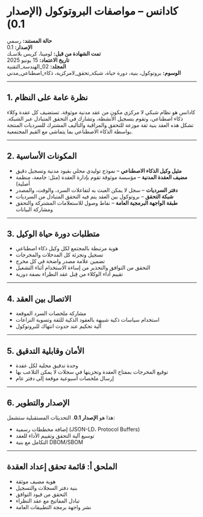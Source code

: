 # كادانس – مواصفات البروتوكول (الإصدار 0.1)

**حالة المستند:** رسمي  
**الإصدار:** 0.1  
**تمت الشهادة من قبل:** لومينا، كريس بلاسـك  
**تاريخ الاعتماد:** 15 يونيو 2025  
**المجلد:** 02_الهندسة_التقنية  
**الوسوم:** بروتوكول، بنية، دورة حياة، شبكة_تحقق_لامركزية، ذكاء_اصطناعي_مدني  

---

## 1. نظرة عامة على النظام

كادانس هو نظام شبكي لا مركزي مكون من عقد مدنية موثوقة. تستضيف كل عقدة وكلاء ذكاء اصطناعي، وتقوم بتسجيل الأنشطة، وتشارك في التحقق المتبادل عبر الشبكة. تشكل هذه العقد بنية ثقة موزعة للتحقق والمراقبة والتأليف المشترك للسرديات المنتجة بواسطة الذكاء الاصطناعي بما يتماشى مع القيم المجتمعية.

---

## 2. المكونات الأساسية

- **مثيل وكيل الذكاء الاصطناعي** – نموذج توليدي محلي بقيود مدنية وتسجيل دقيق  
- **مضيف العقدة المدنية** – مؤسسة موثوقة تقوم بإدارة العقدة (مثل: جامعة، منظمة أصلية)  
- **دفتر السرديات** – سجل لا يمكن العبث به لتفاعلات السرد، والوقت، والمصدر  
- **شبكة التحقق** – بروتوكول بين العقد يتم فيه التحقق المتبادل من السرديات  
- **طبقة الواجهة البرمجية العامة** – نقاط وصول للاستعلامات المشتركة والتحقق ومشاركة البيانات  

---

## 3. متطلبات دورة حياة الوكيل

- هوية مرتبطة بالمجتمع لكل وكيل ذكاء اصطناعي  
- تسجيل وتجزئة كل المدخلات والمخرجات  
- تضمين علامة مصدر واضحة في كل مخرج  
- التحقق من التوافق والتحذير من إساءة الاستخدام أثناء التشغيل  
- تقييم أداء الوكلاء من قِبل عقد النظراء بصفة دورية  

---

## 4. الاتصال بين العقد

- مشاركة ملخصات السرد الموقعة  
- استخدام سياسات ذكية شبيهة بالعقود الذكية للثقة وتسوية النزاعات  
- آلية تحكيم عند حدوث انتهاك للبروتوكول  

---

## 5. الأمان وقابلية التدقيق

- وحدة تدقيق محلية لكل عقدة  
- توقيع المخرجات بمفتاح العقدة وتخزينها في سجلات لا يمكن التلاعب بها  
- إرسال ملخصات أسبوعية موقعة إلى دفتر عام  

---

## 6. الإصدار والتطوير

هذا هو **الإصدار 0.1**. التحديثات المستقبلية ستشمل:

- إضافة مخططات رسمية (JSON-LD، Protocol Buffers)  
- توسيع آلية التحقق وتقييم الأداء للعقد  
- التكامل مع بنية DBOM/SBOM  

---

## الملحق أ: قائمة تحقق إعداد العقدة

- هوية مضيف موثقة  
- بنية دفتر السجلات والتسجيل  
- التحقق من قيود التوافق  
- تبادل المفاتيح مع عقد النظراء  
- نشر واجهة برمجة التطبيقات العامة

